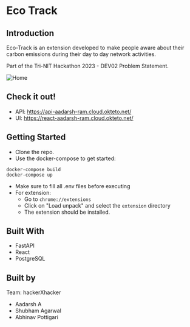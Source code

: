 # Eco Track

## Introduction
Eco-Track is an extension developed to make people aware about their carbon emissions during their day to day network activities.

Part of the Tri-NIT Hackathon 2023 - DEV02 Problem Statement.

![Home](https://user-images.githubusercontent.com/25586296/221914316-b5f4bc3a-6c9e-4816-8ed6-5a26727f215b.png)


## Check it out!
- API: https://api-aadarsh-ram.cloud.okteto.net/
- UI: https://react-aadarsh-ram.cloud.okteto.net/

## Getting Started
- Clone the repo.
- Use the docker-compose to get started:
```
docker-compose build
docker-compose up
```
- Make sure to fill all .env files before executing
- For extension:
  - Go to `chrome://extensions`
  - Click on "Load unpack" and select the `extension` directory
  - The extension should be installed.

## Built With
- FastAPI
- React
- PostgreSQL

## Built by
Team: hackerXhacker
- Aadarsh A
- Shubham Agarwal
- Abhinav Pottigari
